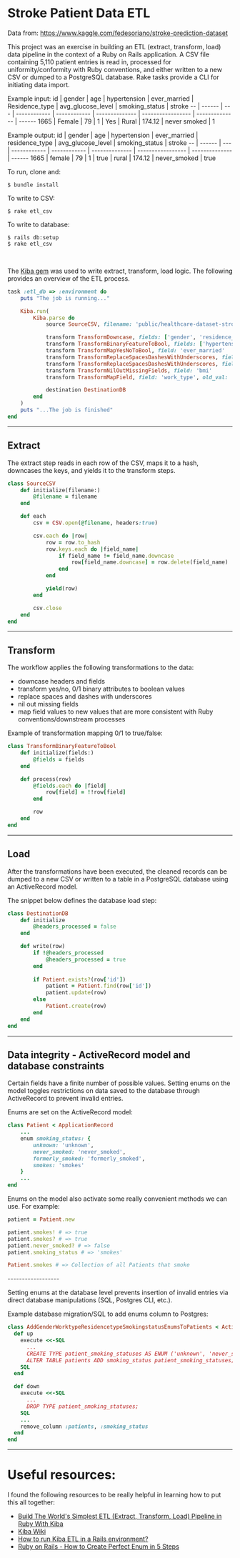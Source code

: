 # Stroke Patient Data ETL

Data from: https://www.kaggle.com/fedesoriano/stroke-prediction-dataset

This project was an exercise in building an ETL (extract, transform, load) data pipeline in the context of a Ruby on Rails application. A CSV file containing 5,110 patient entries is read in, processed for uniformity/conformity with Ruby conventions, and either written to a new CSV or dumped to a PostgreSQL database. Rake tasks provide a CLI for initiating data import. 

Example input:
id | gender | age | hypertension | ever_married | Residence_type | avg_glucose_level | smoking_status | stroke
-- | ------ | --- | ------------ | ------------ | -------------- | ----------------- | -------------- | ------
1665 | Female | 79 | 1 | Yes | Rural | 174.12 | never smoked | 1

Example output:
id | gender | age | hypertension | ever_married | residence_type | avg_glucose_level | smoking_status | stroke
-- | ------ | --- | ------------ | ------------ | -------------- | ----------------- | -------------- | ------
1665 | female | 79 | 1 | true | rural | 174.12 | never_smoked | true

To run, clone and:
```
$ bundle install
```
To write to CSV:
```
$ rake etl_csv
```
To write to database:
```
$ rails db:setup
$ rake etl_csv
```
<br>

The [Kiba gem](https://github.com/thbar/kiba) was used to write extract, transform, load logic. The following provides an overview of the ETL process.

```ruby
task :etl_db => :environment do
    puts "The job is running..."

    Kiba.run(
        Kiba.parse do
            source SourceCSV, filename: 'public/healthcare-dataset-stroke-data.csv'

            transform TransformDowncase, fields: ['gender', 'residence_type', 'smoking_status', 'work_type']
            transform TransformBinaryFeatureToBool, fields: ['hypertension', 'heart_disease', 'stroke']
            transform TransformMapYesNoToBool, field: 'ever_married'
            transform TransformReplaceSpacesDashesWithUnderscores, field: 'work_type'
            transform TransformReplaceSpacesDashesWithUnderscores, field: 'smoking_status'
            transform TransformNilOutMissingFields, field: 'bmi'
            transform TransformMapField, field: 'work_type', old_val: 'govt_job', new_val: 'government'

            destination DestinationDB
        end
    )
    puts "...The job is finished"
end
```

___
## Extract

The extract step reads in each row of the CSV, maps it to a hash, downcases the keys, and yields it to the transform steps.

```ruby
class SourceCSV
    def initialize(filename:)
        @filename = filename
    end

    def each
        csv = CSV.open(@filename, headers:true)

        csv.each do |row|
            row = row.to_hash
            row.keys.each do |field_name|
                if field_name != field_name.downcase
                    row[field_name.downcase] = row.delete(field_name)
                end
            end

            yield(row)
        end

        csv.close
    end
end
```

___
## Transform

The workflow applies the following transformations to the data:
* downcase headers and fields
* transform yes/no, 0/1 binary attributes to boolean values
* replace spaces and dashes with underscores
* nil out missing fields
* map field values to new values that are more consistent with Ruby conventions/downstream processes

Example of transformation mapping 0/1 to true/false:

```ruby
class TransformBinaryFeatureToBool
    def initialize(fields:)
        @fields = fields
    end

    def process(row)
        @fields.each do |field|
            row[field] = !!row[field]
        end

        row
    end
end
```

___
## Load

After the transformations have been executed, the cleaned records can be dumped to a new CSV or written to a table in a PostgreSQL database using an ActiveRecord model.

The snippet below defines the database load step:

```ruby
class DestinationDB
    def initialize
        @headers_processed = false
    end

    def write(row)
        if !@headers_processed
            @headers_processed = true
        end
        
        if Patient.exists?(row['id'])
            patient = Patient.find(row['id'])
            patient.update(row)
        else
            Patient.create(row)
        end
    end
end
```
___

## Data integrity - ActiveRecord model and database constraints

Certain fields have a finite number of possible values. Setting enums on the model toggles restrictions on data saved to the database through ActiveRecord to prevent invalid entries.

Enums are set on the ActiveRecord model:
```ruby
class Patient < ApplicationRecord
    ...
    enum smoking_status: {
        unknown: 'unknown',
        never_smoked: 'never_smoked',
        formerly_smoked: 'formerly_smoked',
        smokes: 'smokes'
    }
    ...
end
```

Enums on the model also activate some really convenient methods we can use. For example:
```ruby
patient = Patient.new

patient.smokes! # => true
patient.smokes? # => true
patient.never_smoked? # => false
patient.smoking_status # => 'smokes'

Patient.smokes # => Collection of all Patients that smoke
```


\-\-\-\-\-\-\-\-\-\-\-\-\-\-\-\-\-\-
<br>

Setting enums at the database level prevents insertion of invalid entries via direct database manipulations (SQL, Postgres CLI, etc.).

Example database migration/SQL to add enums column to Postgres:

```ruby
class AddGenderWorktypeResidencetypeSmokingstatusEnumsToPatients < ActiveRecord::Migration[5.2]
  def up
    execute <<-SQL
      ...
      CREATE TYPE patient_smoking_statuses AS ENUM ('unknown', 'never_smoked', 'formerly_smoked', 'smokes');
      ALTER TABLE patients ADD smoking_status patient_smoking_statuses;
    SQL
  end

  def down
    execute <<-SQL
      ...
      DROP TYPE patient_smoking_statuses;
    SQL
    ...
    remove_column :patients, :smoking_status
  end
end
```
___

# Useful resources:

I found the following resources to be really helpful in learning how to put this all together:
* [Build The World's Simplest ETL (Extract, Transform, Load) Pipeline in Ruby With Kiba](https://towardsdatascience.com/build-the-worlds-simplest-etl-extract-transform-load-pipeline-in-ruby-with-kiba-e7093a29d35)
* [Kiba Wiki](https://github.com/thbar/kiba/wiki)
* [How to run Kiba ETL in a Rails environment?](https://thibautbarrere.com/2015/09/26/how-to-run-kiba-in-a-rails-environment)
* [Ruby on Rails - How to Create Perfect Enum in 5 Steps](https://sipsandbits.com/2018/04/30/using-database-native-enums-with-rails/)
